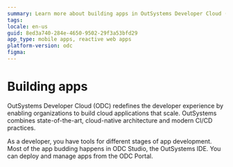 ```yaml
---
summary: Learn more about building apps in OutSystems Developer Cloud (ODC).  
tags:
locale: en-us
guid: 8ed3a740-284e-4650-9502-29f3a53bfd29
app_type: mobile apps, reactive web apps
platform-version: odc
figma:
---
```


# Building apps

OutSystems Developer Cloud (ODC) redefines the developer experience by enabling organizations to build cloud applications that scale. OutSystems combines state-of-the-art, cloud-native architecture and modern CI/CD practices.

As a developer, you have tools for different stages of app development. Most of the app budding happens in ODC Studio, the OutSystems IDE. You can deploy and manage apps from the ODC Portal.
